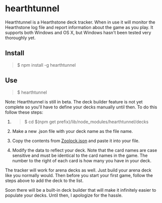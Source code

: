 # hearthtunnel

Hearthtunnel is a Hearthstone deck tracker. When in use it will monitor the Hearthstone log file and report information about the game as you play. It supports both Windows and OS X, but Windows hasn't been tested very thoroughly yet.

## Install

> $ npm install -g hearthtunnel

## Use

> $ hearthtunnel

Note: Hearthtunnel is still in beta. The deck builder feature is not yet complete so you'll have to define your decks manually until then. To do this follow these steps:

1. > $ cd $(npm get prefix)/lib/node_modules/hearthtunnel/decks

2. Make a new .json file with your deck name as the file name.

3. Copy the contents from [Zoolock.json](https://github.com/chevex/hearthtunnel/blob/master/decks/Zoolock.json) and paste it into your file.

4. Modify the data to reflect your deck. Note that the card names are case sensitive and must be identical to the card names in the game. The number to the right of each card is how many you have in your deck.

The tracker will work for arena decks as well. Just build your arena deck like you normally would. Then before you start your first game, follow the steps above to add the deck to the list.

Soon there will be a built-in deck builder that will make it infinitely easier to populate your decks. Until then, I apologize for the hassle.
